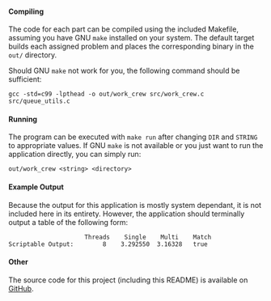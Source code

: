 #### Compiling
The code for each part can be compiled using the included Makefile, assuming
you have GNU `make` installed on your system.  The default target builds each
assigned problem and places the corresponding binary in the `out/` directory.

Should GNU `make` not work for you, the following command should be sufficient:

    gcc -std=c99 -lpthead -o out/work_crew src/work_crew.c src/queue_utils.c

#### Running
The program can be executed with `make run` after changing `DIR` and `STRING`
to appropriate values.  If GNU `make` is not available or you just want to run
the application directly, you can simply run:

    out/work_crew <string> <directory>

#### Example Output
Because the output for this application is mostly system dependant, it is not
included here in its entirety.  However, the application should terminally
output a table of the following form:

                         Threads    Single    Multi    Match
    Scriptable Output:        8    3.292550  3.16328   true

#### Other
The source code for this project (including this README) is available on
[GitHub](github.com/sjbarag/ECE-C353-Programming-Assignment-4).

